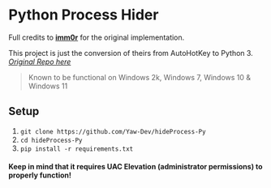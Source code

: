 # Python Process Hider

Full credits to **[imm0r](https://github.com/imm0r)** for the original implementation.

This project is just the conversion of theirs from AutoHotKey to Python 3. *[Original Repo here](https://github.com/imm0r/hideProcess)*

> Known to be functional on Windows 2k, Windows 7, Windows 10 & Windows 11

## Setup
1. `git clone https://github.com/Yaw-Dev/hideProcess-Py`
2. `cd hideProcess-Py`
3. `pip install -r requirements.txt`

#### Keep in mind that it requires **UAC Elevation** (administrator permissions) to properly function!
